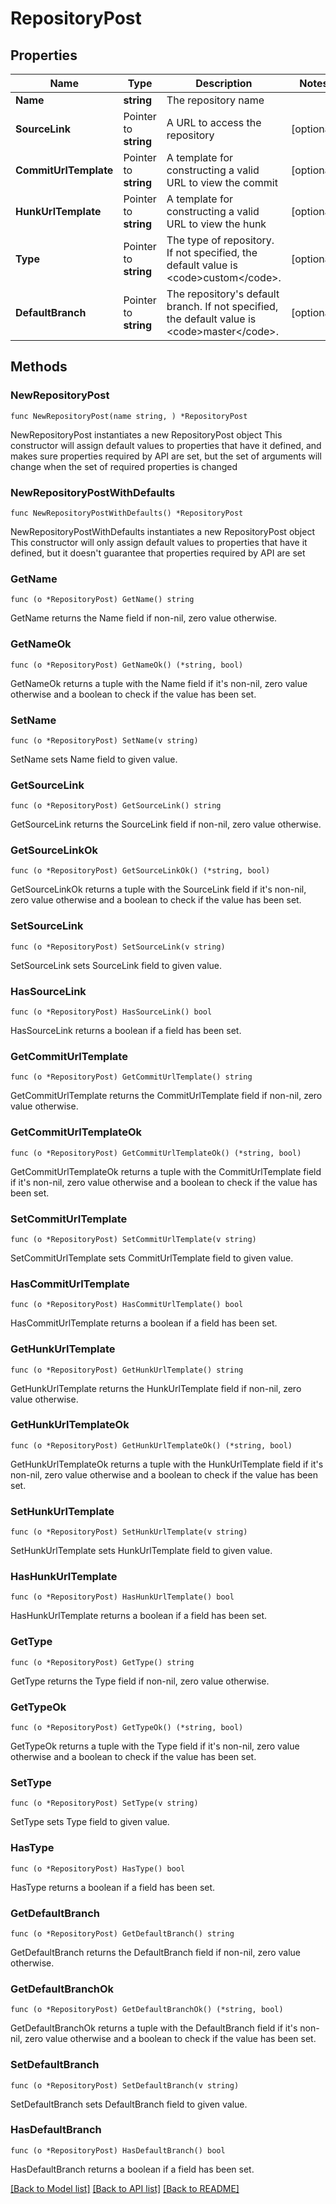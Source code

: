 # RepositoryPost

## Properties

Name | Type | Description | Notes
------------ | ------------- | ------------- | -------------
**Name** | **string** | The repository name | 
**SourceLink** | Pointer to **string** | A URL to access the repository | [optional] 
**CommitUrlTemplate** | Pointer to **string** | A template for constructing a valid URL to view the commit | [optional] 
**HunkUrlTemplate** | Pointer to **string** | A template for constructing a valid URL to view the hunk | [optional] 
**Type** | Pointer to **string** | The type of repository. If not specified, the default value is &lt;code&gt;custom&lt;/code&gt;. | [optional] 
**DefaultBranch** | Pointer to **string** | The repository&#39;s default branch. If not specified, the default value is &lt;code&gt;master&lt;/code&gt;. | [optional] 

## Methods

### NewRepositoryPost

`func NewRepositoryPost(name string, ) *RepositoryPost`

NewRepositoryPost instantiates a new RepositoryPost object
This constructor will assign default values to properties that have it defined,
and makes sure properties required by API are set, but the set of arguments
will change when the set of required properties is changed

### NewRepositoryPostWithDefaults

`func NewRepositoryPostWithDefaults() *RepositoryPost`

NewRepositoryPostWithDefaults instantiates a new RepositoryPost object
This constructor will only assign default values to properties that have it defined,
but it doesn't guarantee that properties required by API are set

### GetName

`func (o *RepositoryPost) GetName() string`

GetName returns the Name field if non-nil, zero value otherwise.

### GetNameOk

`func (o *RepositoryPost) GetNameOk() (*string, bool)`

GetNameOk returns a tuple with the Name field if it's non-nil, zero value otherwise
and a boolean to check if the value has been set.

### SetName

`func (o *RepositoryPost) SetName(v string)`

SetName sets Name field to given value.


### GetSourceLink

`func (o *RepositoryPost) GetSourceLink() string`

GetSourceLink returns the SourceLink field if non-nil, zero value otherwise.

### GetSourceLinkOk

`func (o *RepositoryPost) GetSourceLinkOk() (*string, bool)`

GetSourceLinkOk returns a tuple with the SourceLink field if it's non-nil, zero value otherwise
and a boolean to check if the value has been set.

### SetSourceLink

`func (o *RepositoryPost) SetSourceLink(v string)`

SetSourceLink sets SourceLink field to given value.

### HasSourceLink

`func (o *RepositoryPost) HasSourceLink() bool`

HasSourceLink returns a boolean if a field has been set.

### GetCommitUrlTemplate

`func (o *RepositoryPost) GetCommitUrlTemplate() string`

GetCommitUrlTemplate returns the CommitUrlTemplate field if non-nil, zero value otherwise.

### GetCommitUrlTemplateOk

`func (o *RepositoryPost) GetCommitUrlTemplateOk() (*string, bool)`

GetCommitUrlTemplateOk returns a tuple with the CommitUrlTemplate field if it's non-nil, zero value otherwise
and a boolean to check if the value has been set.

### SetCommitUrlTemplate

`func (o *RepositoryPost) SetCommitUrlTemplate(v string)`

SetCommitUrlTemplate sets CommitUrlTemplate field to given value.

### HasCommitUrlTemplate

`func (o *RepositoryPost) HasCommitUrlTemplate() bool`

HasCommitUrlTemplate returns a boolean if a field has been set.

### GetHunkUrlTemplate

`func (o *RepositoryPost) GetHunkUrlTemplate() string`

GetHunkUrlTemplate returns the HunkUrlTemplate field if non-nil, zero value otherwise.

### GetHunkUrlTemplateOk

`func (o *RepositoryPost) GetHunkUrlTemplateOk() (*string, bool)`

GetHunkUrlTemplateOk returns a tuple with the HunkUrlTemplate field if it's non-nil, zero value otherwise
and a boolean to check if the value has been set.

### SetHunkUrlTemplate

`func (o *RepositoryPost) SetHunkUrlTemplate(v string)`

SetHunkUrlTemplate sets HunkUrlTemplate field to given value.

### HasHunkUrlTemplate

`func (o *RepositoryPost) HasHunkUrlTemplate() bool`

HasHunkUrlTemplate returns a boolean if a field has been set.

### GetType

`func (o *RepositoryPost) GetType() string`

GetType returns the Type field if non-nil, zero value otherwise.

### GetTypeOk

`func (o *RepositoryPost) GetTypeOk() (*string, bool)`

GetTypeOk returns a tuple with the Type field if it's non-nil, zero value otherwise
and a boolean to check if the value has been set.

### SetType

`func (o *RepositoryPost) SetType(v string)`

SetType sets Type field to given value.

### HasType

`func (o *RepositoryPost) HasType() bool`

HasType returns a boolean if a field has been set.

### GetDefaultBranch

`func (o *RepositoryPost) GetDefaultBranch() string`

GetDefaultBranch returns the DefaultBranch field if non-nil, zero value otherwise.

### GetDefaultBranchOk

`func (o *RepositoryPost) GetDefaultBranchOk() (*string, bool)`

GetDefaultBranchOk returns a tuple with the DefaultBranch field if it's non-nil, zero value otherwise
and a boolean to check if the value has been set.

### SetDefaultBranch

`func (o *RepositoryPost) SetDefaultBranch(v string)`

SetDefaultBranch sets DefaultBranch field to given value.

### HasDefaultBranch

`func (o *RepositoryPost) HasDefaultBranch() bool`

HasDefaultBranch returns a boolean if a field has been set.


[[Back to Model list]](../README.md#documentation-for-models) [[Back to API list]](../README.md#documentation-for-api-endpoints) [[Back to README]](../README.md)


